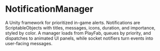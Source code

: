 # NotificationManager
A Unity framework for prioritized in-game alerts. Notifications are ScriptableObjects with titles, messages, icons, duration, and importance, styled by color. A manager loads from PlayFab, queues by priority, and dispatches to animated UI panels, while socket notifiers turn events into user-facing messages.
